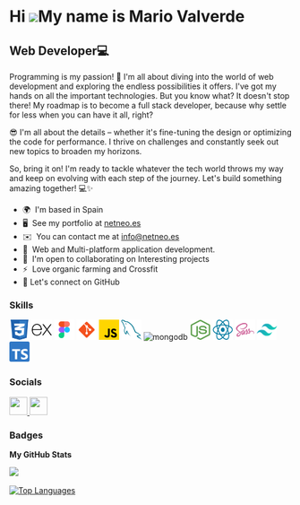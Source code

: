 # Hi ![](https://user-images.githubusercontent.com/18350557/176309783-0785949b-9127-417c-8b55-ab5a4333674e.gif)My name is Mario Valverde

## Web Developer💻

Programming is my passion! 🚀 I'm all about diving into the world of web
development and exploring the endless possibilities it offers. I've got my hands
on all the important technologies. But you know what? It doesn't stop there! My
roadmap is to become a full stack developer, because why settle for less when
you can have it all, right?

😎 I'm all about the details – whether it's fine-tuning the design or optimizing
the code for performance. I thrive on challenges and constantly seek out new
topics to broaden my horizons.

So, bring it on! I'm ready to tackle whatever the tech world throws my way and
keep on evolving with each step of the journey. Let's build something amazing
together! 💻✨

- 🌍  I'm based in Spain
- 🖥️  See my portfolio at [netneo.es](https://www.netneo.es/)
- ✉️  You can contact me at [info@netneo.es](mailto:info@netneo.es)
- 🧠  Web and Multi-platform application development.
- 🤝  I'm open to collaborating on Interesting projects
- ⚡  Love organic farming and Crossfit
- 🔗 Let's connect on GitHub

### Skills

<div>
<img src="https://raw.githubusercontent.com/MarioRivVal/netneodev-portfolio-v1/main/public/img/logos/css3.png" width="36" height="36" alt="css" />
<img src="https://github.com/MarioRivVal/netneodev-portfolio-v1/blob/main/public/img/logos/express.png?raw=true" width="36" height="36" alt="express" />
<img src="https://github.com/MarioRivVal/netneodev-portfolio-v1/blob/main/public/img/logos/figma.png?raw=true" width="36" height="36" alt="figma" />
<img src="https://github.com/MarioRivVal/netneodev-portfolio-v1/blob/main/public/img/logos/git.png?raw=true" width="36" height="36" alt="git" />
<img src="https://github.com/MarioRivVal/netneodev-portfolio-v1/blob/main/public/img/logos/javascript.png?raw=true" width="36" height="36" alt="js" />
<img src="https://github.com/MarioRivVal/netneodev-portfolio-v1/blob/main/public/img/logos/mysql.png?raw=true" width="36" height="36" alt="sql" />
<img src="https://github.com/MarioRivVal/netneodev-portfolio-v1/blob/main/public/img/logos/java.png?raw=true" width="36" height="36" alt="mongodb" />
<img src="https://github.com/MarioRivVal/netneodev-portfolio-v1/blob/main/public/img/logos/nodejs.png?raw=true" width="36" height="36" alt="nodejs" />
<img src="https://github.com/MarioRivVal/netneodev-portfolio-v1/blob/main/public/img/logos/reactjs.png?raw=true" width="36" height="36" alt="reactjs" />
<img src="https://github.com/MarioRivVal/netneodev-portfolio-v1/blob/main/public/img/logos/sass.png?raw=true" width="36" height="36" alt="sass" />
<img src="https://github.com/MarioRivVal/netneodev-portfolio-v1/blob/main/public/img/logos/tailwind.png?raw=true" width="36" height="36" alt="tailwind" />
<img src="https://github.com/MarioRivVal/netneodev-portfolio-v1/blob/main/public/img/logos/typescript.png?raw=true" width="36" height="36" alt="typescript" />
</div>

### Socials

<p align="left"> <a href="https://www.github.com/MarioRivVal" target="_blank" rel="noreferrer"> <picture> <source media="(prefers-color-scheme: dark)" srcset="https://raw.githubusercontent.com/danielcranney/readme-generator/main/public/icons/socials/github-dark.svg" /> <source media="(prefers-color-scheme: light)" srcset="https://raw.githubusercontent.com/danielcranney/readme-generator/main/public/icons/socials/github.svg" /> <img src="https://raw.githubusercontent.com/danielcranney/readme-generator/main/public/icons/socials/github.svg" width="32" height="32" /> </picture> </a>  <a href="https://www.linkedin.com/in/mario-valverde-web-developer" target="_blank" rel="noreferrer"> <picture> <source media="(prefers-color-scheme: dark)" srcset="https://raw.githubusercontent.com/danielcranney/readme-generator/main/public/icons/socials/linkedin-dark.svg" /> <source media="(prefers-color-scheme: light)" srcset="https://raw.githubusercontent.com/danielcranney/readme-generator/main/public/icons/socials/linkedin.svg" /> <img src="https://raw.githubusercontent.com/danielcranney/readme-generator/main/public/icons/socials/linkedin.svg" width="32" height="32" /> </picture> </a></p>

### Badges

<b>My GitHub Stats</b>

<a href="http://www.github.com/MarioRivVal"><img src="https://github-readme-streak-stats.herokuapp.com/?user=MarioRivVal&stroke=ffffff&background=1c1917&ring=0891b2&fire=0891b2&currStreakNum=ffffff&currStreakLabel=0891b2&sideNums=ffffff&sideLabels=ffffff&dates=ffffff&hide_border=true" /></a>

<a href="https://github.com/MarioRivVal" align="left"><img src="https://github-readme-stats.vercel.app/api/top-langs/?username=MarioRivVal&langs_count=10&title_color=0891b2&text_color=ffffff&icon_color=0891b2&bg_color=1c1917&hide_border=true&locale=en&custom_title=Top%20%Languages" alt="Top Languages" /></a>
